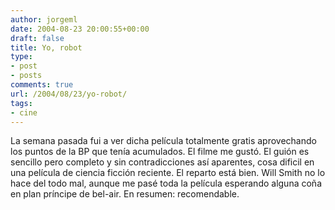 ```yaml
---
author: jorgeml
date: 2004-08-23 20:00:55+00:00
draft: false
title: Yo, robot
type: 
- post
- posts
comments: true
url: /2004/08/23/yo-robot/
tags:
- cine
---
```


La semana pasada fui a ver dicha película totalmente gratis aprovechando los puntos de la BP que tenía acumulados. El filme me gustó. El guión es sencillo pero completo y sin contradicciones así aparentes, cosa dificil en una película de ciencia ficción reciente. El reparto está bien. Will Smith no lo hace del todo mal, aunque me pasé toda la película esperando alguna coña en plan príncipe de bel-air. En resumen: recomendable.
